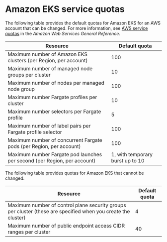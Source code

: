 # Amazon EKS service quotas<a name="service-quotas"></a>

The following table provides the default quotas for Amazon EKS for an AWS account that can be changed\. For more information, see [AWS service quotas](https://docs.aws.amazon.com/general/latest/gr/aws_service_limits.html) in the *Amazon Web Services General Reference*\.


| Resource | Default quota | 
| --- | --- | 
| Maximum number of Amazon EKS clusters \(per Region, per account\) | 100 | 
| Maximum number of managed node groups per cluster | 10 | 
| Maximum number of nodes per managed node group | 100 | 
| Maximum number Fargate profiles per cluster | 10 | 
| Maximum number selectors per Fargate profile | 5 | 
| Maximum number of label pairs per Fargate profile selector | 100 | 
| Maximum number of concurrent Fargate pods \(per Region, per account\) | 100 | 
| Maximum number Fargate pod launches per second \(per Region, per account\) | 1, with temporary burst up to 10 | 

The following table provides quotas for Amazon EKS that cannot be changed\.


| Resource | Default quota | 
| --- | --- | 
| Maximum number of control plane security groups per cluster \(these are specified when you create the cluster\) | 4 | 
| Maximum number of public endpoint access CIDR ranges per cluster | 40 | 
